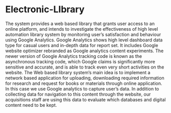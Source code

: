 # Electronic-LIbrary
The system provides a web based library that grants user access to an online platform, and intends to investigate the effectiveness of high level automation library system by monitoring user’s satisfaction and behaviour using Google Analytics. Google Analytics shows high level dashboard data type for casual users and in-depth data for report set. It includes Google website optimizer rebranded as Google analytics content experiments. The newer version of Google Analytics tracking code is known as the asynchronous tracking code, which Google claims is significantly more sensitive and accurate, and is able to track even very short activities on the website. The Web based library system’s main idea is to implement a network based application for uploading, downloading required information for research and request for books or materials through online application. In this case we use Google analytics to capture user’s data. In addition to collecting data for navigation to this content through the website, our acquisitions staff are using this data to evaluate which databases and digital content need to be kept.
